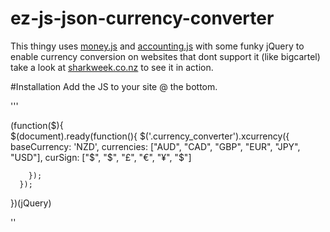 # ez-js-json-currency-converter
This thingy uses [money.js](https://github.com/openexchangerates/money.js/) and [accounting.js](https://github.com/openexchangerates/accounting.js) with some funky jQuery to enable currency conversion on websites that dont support it (like bigcartel) take a look at [sharkweek.co.nz](http://sharkweek.co.nz) to see it in action.

#Installation
Add the JS to your site @ the bottom.

'''

  (function($){    
    $(document).ready(function(){
        $('.currency_converter').xcurrency({
            baseCurrency: 'NZD',
            currencies: ["AUD", "CAD", "GBP", "EUR", "JPY", "USD"],
            curSign: ["$", "$", "£", "€", "¥", "$"]
          
        });
      });
  })(jQuery)
  
''

